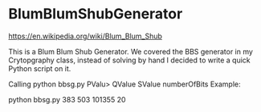 # BlumBlumShubGenerator

https://en.wikipedia.org/wiki/Blum_Blum_Shub

This is a Blum Blum Shub Generator. We covered the BBS generator in my Crytopgraphy class, instead of solving by hand I decided 
to write a quick Python script on it. 

Calling python bbsg.py PValu> QValue SValue numberOfBits
Example:
<p>python bbsg.py 383 503 101355 20</p>
